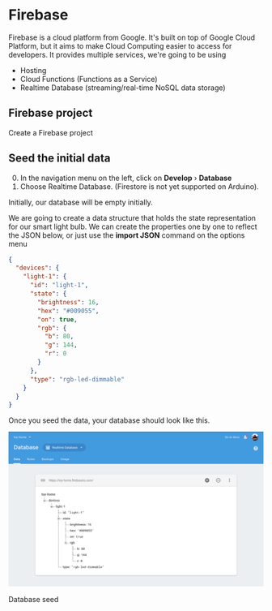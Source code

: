 # Firebase

Firebase is a cloud platform from Google. It's built on top of Google Cloud
Platform, but it aims to make Cloud Computing easier to access for developers.
It provides multiple services, we're going to be using

- Hosting
- Cloud Functions (Functions as a Service)
- Realtime Database (streaming/real-time NoSQL data storage)

## Firebase project

Create a Firebase project

## Seed the initial data

0. In the navigation menu on the left, click on **Develop** › **Database**
1. Choose Realtime Database. (Firestore is not yet supported on Arduino).

Initially, our database will be empty initially.

We are going to create a data structure that holds the state representation for
our smart light bulb. We can create the properties one by one to reflect the
JSON below, or just use the **import JSON** command on the options menu

```json
{
  "devices": {
    "light-1": {
      "id": "light-1",
      "state": {
        "brightness": 16,
        "hex": "#009055",
        "on": true,
        "rgb": {
          "b": 80,
          "g": 144,
          "r": 0
        }
      },
      "type": "rgb-led-dimmable"
    }
  }
}
```

Once you seed the data, your database should look like this.

![](../assets/firebase-data.png)

Database seed
